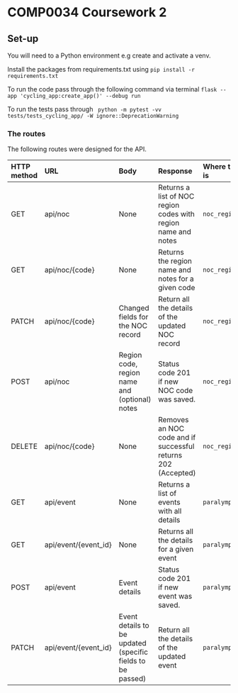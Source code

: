 # COMP0034 Coursework 2

## Set-up

You will need to a Python environment e.g create and activate a venv.

Install the packages from requirements.txt using `pip install -r requirements.txt`

To run the code pass through the following command via terminal `flask --app 'cycling_app:create_app()' --debug run`

To run the tests pass through ` python -m pytest -vv tests/tests_cycling_app/ -W ignore::DeprecationWarning`

### The routes

The following routes were designed for the API.

| HTTP method | URL | Body | Response | Where the data is |
|:---- |:---- |:---- |:---- | :---- |
| GET | api/noc | None | Returns a list of NOC region codes with region name and notes | `noc_regions.csv` |
| GET | api/noc/{code} | None | Returns the region name and notes for a given code | `noc_regions.csv` |
| PATCH | api/noc/{code} | Changed fields for the NOC record| Return all the details of the updated NOC record|`noc_regions.csv` | `noc_regions.csv` |
| POST | api/noc | Region code, region name and (optional) notes | Status code 201 if new NOC code was saved. | `noc_regions.csv` |
| DELETE | api/noc/{code} | None | Removes an NOC code and if successful returns  202 (Accepted) | `noc_regions.csv` |
| GET | api/event | None | Returns a list of events with all details | `paralympics.csv` |
| GET | api/event/{event_id} | None | Returns all the details for a given event |`paralympics.csv` |
| POST | api/event | Event details| Status code 201 if new event was saved. |`paralympics.csv` |
| PATCH | api/event/{event_id} | Event details to be updated (specific fields to be passed) | Return all the details of the updated event|`paralympics.csv` |
